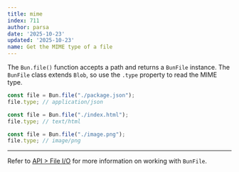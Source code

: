 ```yaml
---
title: mime
index: 711
author: parsa
date: '2025-10-23'
updated: '2025-10-23'
name: Get the MIME type of a file
---
```


The `Bun.file()` function accepts a path and returns a `BunFile` instance. The `BunFile` class extends `Blob`, so use the `.type` property to read the MIME type.

```ts
const file = Bun.file("./package.json");
file.type; // application/json

const file = Bun.file("./index.html");
file.type; // text/html

const file = Bun.file("./image.png");
file.type; // image/png
```

---

Refer to [API > File I/O](https://bun.sh/docs/api/file-io) for more information on working with `BunFile`.
